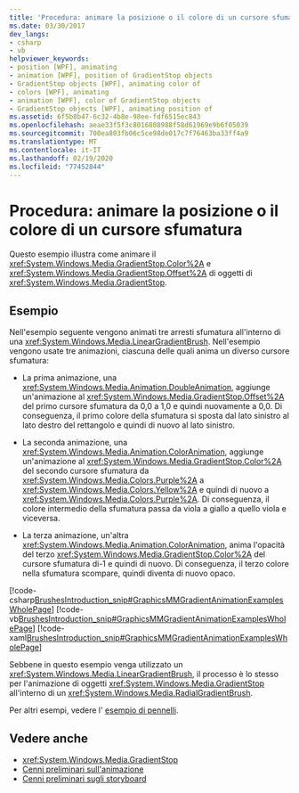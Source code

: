 ```yaml
---
title: 'Procedura: animare la posizione o il colore di un cursore sfumatura'
ms.date: 03/30/2017
dev_langs:
- csharp
- vb
helpviewer_keywords:
- position [WPF], animating
- animation [WPF], position of GradientStop objects
- GradientStop objects [WPF], animating color of
- colors [WPF], animating
- animation [WPF], color of GradientStop objects
- GradientStop objects [WPF], animating position of
ms.assetid: 6f5b8b47-6c32-4b8e-98ee-fdf6515ec843
ms.openlocfilehash: aeae33f5f3c8016808988f58d61969e9b6f05039
ms.sourcegitcommit: 700ea803fb06c5ce98de017c7f76463ba33ff4a9
ms.translationtype: MT
ms.contentlocale: it-IT
ms.lasthandoff: 02/19/2020
ms.locfileid: "77452844"
---
```

# <a name="how-to-animate-the-position-or-color-of-a-gradient-stop"></a>Procedura: animare la posizione o il colore di un cursore sfumatura
Questo esempio illustra come animare il <xref:System.Windows.Media.GradientStop.Color%2A> e <xref:System.Windows.Media.GradientStop.Offset%2A> di oggetti di <xref:System.Windows.Media.GradientStop>.  
  
## <a name="example"></a>Esempio  
 Nell'esempio seguente vengono animati tre arresti sfumatura all'interno di una <xref:System.Windows.Media.LinearGradientBrush>. Nell'esempio vengono usate tre animazioni, ciascuna delle quali anima un diverso cursore sfumatura:  
  
- La prima animazione, una <xref:System.Windows.Media.Animation.DoubleAnimation>, aggiunge un'animazione al <xref:System.Windows.Media.GradientStop.Offset%2A> del primo cursore sfumatura da 0,0 a 1,0 e quindi nuovamente a 0,0. Di conseguenza, il primo colore della sfumatura si sposta dal lato sinistro al lato destro del rettangolo e quindi di nuovo al lato sinistro.  
  
- La seconda animazione, una <xref:System.Windows.Media.Animation.ColorAnimation>, aggiunge un'animazione al <xref:System.Windows.Media.GradientStop.Color%2A> del secondo cursore sfumatura da <xref:System.Windows.Media.Colors.Purple%2A> a <xref:System.Windows.Media.Colors.Yellow%2A> e quindi di nuovo a <xref:System.Windows.Media.Colors.Purple%2A>. Di conseguenza, il colore intermedio della sfumatura passa da viola a giallo a quello viola e viceversa.  
  
- La terza animazione, un'altra <xref:System.Windows.Media.Animation.ColorAnimation>, anima l'opacità del terzo <xref:System.Windows.Media.GradientStop.Color%2A> del cursore sfumatura di-1 e quindi di nuovo. Di conseguenza, il terzo colore nella sfumatura scompare, quindi diventa di nuovo opaco.  
  
 [!code-csharp[BrushesIntroduction_snip#GraphicsMMGradientAnimationExamplesWholePage](~/samples/snippets/csharp/VS_Snippets_Wpf/BrushesIntroduction_snip/CSharp/GradientStopAnimationExample.cs#graphicsmmgradientanimationexampleswholepage)]
 [!code-vb[BrushesIntroduction_snip#GraphicsMMGradientAnimationExamplesWholePage](~/samples/snippets/visualbasic/VS_Snippets_Wpf/BrushesIntroduction_snip/visualbasic/gradientstopanimationexample.vb#graphicsmmgradientanimationexampleswholepage)]
 [!code-xaml[BrushesIntroduction_snip#GraphicsMMGradientAnimationExamplesWholePage](~/samples/snippets/xaml/VS_Snippets_Wpf/BrushesIntroduction_snip/XAML/GradientStopAnimationExample.xaml#graphicsmmgradientanimationexampleswholepage)]  
  
 Sebbene in questo esempio venga utilizzato un <xref:System.Windows.Media.LinearGradientBrush>, il processo è lo stesso per l'animazione di oggetti <xref:System.Windows.Media.GradientStop> all'interno di un <xref:System.Windows.Media.RadialGradientBrush>.  
  
 Per altri esempi, vedere l' [esempio di pennelli](https://github.com/Microsoft/WPF-Samples/tree/master/Graphics/Brushes).  
  
## <a name="see-also"></a>Vedere anche

- <xref:System.Windows.Media.GradientStop>
- [Cenni preliminari sull'animazione](animation-overview.md)
- [Cenni preliminari sugli storyboard](storyboards-overview.md)
